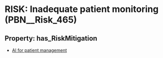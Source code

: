 # RISK: __Inadequate patient monitoring__ (PBN__Risk_465)

## Property: has_RiskMitigation

* [AI for patient management](PBN__RiskMitigation_655)

